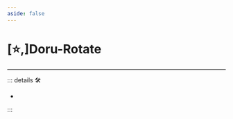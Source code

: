 ```yaml
---
aside: false
---
```

# [⭐,]<labor>Doru</labor>-Rotate

---

<!-- =================================================== -->
<!-- =================================================== -->
<!-- =================================================== -->
<!-- =================================================== -->
<!-- =================================================== -->
::: details 🛠

-

:::
